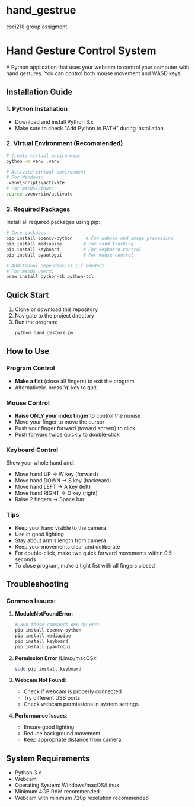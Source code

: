 # hand_gestrue
csci218 group assigment
# Hand Gesture Control System

A Python application that uses your webcam to control your computer with hand gestures. You can control both mouse movement and WASD keys.

## Installation Guide

### 1. Python Installation
- Download and install Python 3.x
- Make sure to check "Add Python to PATH" during installation

### 2. Virtual Environment (Recommended)
```bash
# Create virtual environment
python -m venv .venv

# Activate virtual environment
# For Windows:
.venv\Scripts\activate
# For macOS/Linux:
source .venv/bin/activate
```

### 3. Required Packages
Install all required packages using pip:

```bash
# Core packages
pip install opencv-python     # For webcam and image processing
pip install mediapipe        # For hand tracking
pip install keyboard         # For keyboard control
pip install pyautogui        # For mouse control

# Additional dependencies (if needed)
# For macOS users:
brew install python-tk python-tcl
```


## Quick Start

1. Clone or download this repository
2. Navigate to the project directory
3. Run the program:
   ```bash
   python hand_gesture.py
   ```

## How to Use

### Program Control
- **Make a fist** (close all fingers) to exit the program
- Alternatively, press 'q' key to quit

### Mouse Control
- **Raise ONLY your index finger** to control the mouse
- Move your finger to move the cursor
- Push your finger forward (toward screen) to click
- Push forward twice quickly to double-click

### Keyboard Control
Show your whole hand and:
- Move hand UP → W key (forward)
- Move hand DOWN → S key (backward)
- Move hand LEFT → A key (left)
- Move hand RIGHT → D key (right)
- Raise 2 fingers → Space bar

### Tips
- Keep your hand visible to the camera
- Use in good lighting
- Stay about arm's length from camera
- Keep your movements clear and deliberate
- For double-click, make two quick forward movements within 0.5 seconds
- To close program, make a tight fist with all fingers closed

## Troubleshooting

### Common Issues:
1. **ModuleNotFoundError**:
   ```bash
   # Run these commands one by one:
   pip install opencv-python
   pip install mediapipe
   pip install keyboard
   pip install pyautogui
   ```

2. **Permission Error** (Linux/macOS):
   ```bash
   sudo pip install keyboard
   ```

3. **Webcam Not Found**:
   - Check if webcam is properly connected
   - Try different USB ports
   - Check webcam permissions in system settings

4. **Performance Issues**:
   - Ensure good lighting
   - Reduce background movement
   - Keep appropriate distance from camera

## System Requirements
- Python 3.x
- Webcam
- Operating System: Windows/macOS/Linux
- Minimum 4GB RAM recommended
- Webcam with minimum 720p resolution recommended

